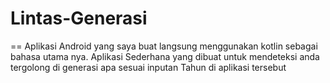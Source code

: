 # Lintas-Generasi
==
Aplikasi Android yang saya buat langsung menggunakan kotlin sebagai bahasa utama nya. Aplikasi Sederhana yang dibuat untuk mendeteksi anda tergolong di generasi apa sesuai inputan Tahun di aplikasi tersebut
